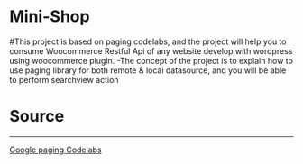 # Mini-Shop
#This project is based on paging codelabs, and the project will help you to consume Woocommerce Restful Api of any website develop with wordpress
using woocommerce plugin.
-The concept of the project is to explain how to use paging library for both remote & local datasource, and you will be able to perform searchview action 



# Source
-------------------------------
[Google paging Codelabs](https://codelabs.developers.google.com/codelabs/android-paging/)
